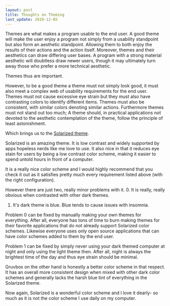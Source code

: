 ```yaml
---
layout: post
title: Thoughts on Theming
last_update: 2019-12-05
---
```


Themes are what makes a program usable to the end user. A good theme will make the user
enjoy a program not simply from a usability standpoint but also form an aesthetic
standpoint. Allowing them to both enjoy the results of their actions and the action
itself. Moreover, themes and their aesthetics can draw differing user bases. A program
with a strong material aesthetic will doubtless draw newer users, though it may ultimately
turn away those who prefer a more technical aesthetic.

Themes thus are important.

However, to be a good theme a theme must not simply look good, it must also meet a complex
web of usability requirements for the end user. Themes must not cause excessive eye strain
but they must also have contrasting colors to identify different items. Themes must also
be consistent, with similar colors denoting similar actions. Furthermore themes must not
stand out too much; A theme should, in practical applications not devoted to the aesthetic
contemplation of the theme, follow the principle of least astonishment.

Which brings us to the [Solarized theme](https://ethanschoonover.com/solarized/).

Solarized is an amazing theme. It is low contrast and widely supported by apps hopeless
nerds like me love to use. It also nice in that it reduces eye stain for users by being a
low contrast color scheme, making it easier to spend untold hours in front of a computer.

It is a really nice color scheme and I would highly recommend that you check it out as it
satisfies pretty much every requirement listed above (with the right configuration).

However there are just two, really minor problems with it.
0. It is really, really obvious when contrasted with other dark themes.
1. It's dark theme is blue. Blue tends to cause issues with insomnia.

Problem 0 can be fixed by manually making your own themes for everything. After all,
everyone has tons of time to burn making themes for their favorite applications that
do not already support Solarized color schemes. Likewise everyone uses only open source
applications that can have color schemes added to them by the end user.

Problem 1 can be fixed by simply never using your dark themed computer at night and only
using the light theme then. After all, night is always the brightest time of the day and
thus eye strain should be minimal.

Gruvbox on the other hand is honestly a better color scheme in that respect. It has an
overall more consistent design when mixed with other dark color schemes and generally
lacks the harsh blue tint of everything in the Solarized theme.

Now again, Solarized is a wonderful color scheme and I love it dearly- so much as it is
not the color scheme I use daily on my computer.
